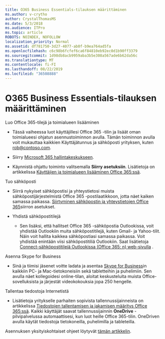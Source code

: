 ```yaml
---
title: O365 Business Essentials-tilauksen määrittäminen
ms.author: v-crytho
author: CrystalThomasMS
ms.date: 5/3/2018
ms.audience: ITPro
ms.topic: article
ROBOTS: NOINDEX, NOFOLLOW
localization_priority: Normal
ms.assetid: df781750-3d27-4077-ab0f-b9ea764ad5fa
ms.openlocfilehash: c6c98b6fcfef6ca6f84810eb92ec0d1b90ff3379
ms.sourcegitcommit: 1d98db8acb9959aba3b5e308a567ade6b62da56c
ms.translationtype: MT
ms.contentlocale: fi-FI
ms.lasthandoff: 08/22/2019
ms.locfileid: "36508888"
---
```

# <a name="setting-up-your-o365-business-essentials-subscription"></a>O365 Business Essentials-tilauksen määrittäminen

Luo Office 365-tilejä ja toimialueen lisääminen
  
- Tässä vaiheessa luot käyttäjillesi Office 365 -tilin ja lisäät oman toimialueesi ohjatun asennustoiminnon avulla. Tämän toiminnon avulla voit mukauttaa kaikkien Käyttäjätunnus ja sähköposti yrityksen, kuten [rob@contoso.com](mailto:rob@contoso.com).
    
- Siirry [Microsoft 365 hallintakeskukseen](https://login.partner.microsoftonline.cn/).
    
- Käynnistä ohjattu toiminto valitsemalla **Siirry asetuksiin**. Lisätietoja on artikkelissa [Käyttäjien ja toimialueen lisääminen Office 365:ssä](https://support.office.com/Article/Add-users-and-domain-to-Office-365-6383f56d-3d09-4dcb-9b41-b5f5a5efd611).
    
Tuo sähköposti
  
- Siirrä nykyiset sähköpostisi ja yhteystietosi muista sähköpostijärjestelmistä Office 365 -postilaatikkoon, jotta näet kaiken samassa paikassa. [Siirtyminen sähköpostin ja yhteystietojen Office 365](https://support.office.com/Article/Migrate-email-and-contacts-to-Office-365-a3e3bddb-582e-4133-8670-e61b9f58627e)siirron asetukset.
    
- Yhdistä sähköpostitilejä
    
  - Sen lisäksi, että hallitset Office 365 -sähköpostia Outlookissa, voit yhdistää Outlookiin muita sähköpostitilejä, kuten Gmail- ja Yahoo-tilit. Näin voit hallita kaikkea sähköpostiasi samassa paikassa. Voit yhdistää enintään viisi sähköpostitiliä Outlookiin. Saat lisätietoja [Connect-sähköpostitilejä Outlookissa (Office 365: n) web-sivulla](https://support.office.com/Article/Connect-email-accounts-in-Outlook-on-the-web-Office-365-d7012ff0-924f-4f78-8aca-c3912d886c4d) . 
    
Asenna Skype for Business
  
- Sinä ja tiimisi jäsenet voitte ladata ja asentaa [Skype for Business](https://support.office.com/Article/download-and-install-Skype-for-Business-8a0d4da8-9d58-44f9-9759-5c8f340cb3fb)in kaikkiin PC- ja Mac-tietokoneisiin sekä tabletteihin ja puhelimiin. Sen avulla näet kollegoidesi online-tilan, aloitat keskusteluita muista Office-sovelluksista ja järjestät videokokouksia jopa 250 hengelle. 
    
Tallentaa tiedostoja Internetistä
  
- Lisätietoja yritykselle parhaiten sopivista tallennussijainneista on artikkelissa [Tiedostojen tallentamisen ja jakamisen määritys Office 365:ssä](https://support.office.com/article/c7c20284-bc94-47f4-9728-d28e9daf0790.aspx). Kaikki käyttäjät saavat tallennussijainnin **OneDrive** -pilvipalvelussa automaattisesi, kun luot heille Office 365-tilin. OneDriven avulla käytät tiedostoja tietokoneilla, puhelimilla ja tableteilla. 
    
Asennuksen yksityiskohtaiset ohjeet löytyvät [tämän artikkelin](https://support.office.com/Article/set-up-Office-365-for-business-6a3a29a0-e616-4713-99d1-15eda62d04fa#ID0EAAAABAAA=Business_Essentials).
  

